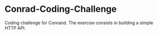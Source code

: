 # Conrad-Coding-Challenge
Coding challenge for Conrand. The exercise consists in building a simple HTTP API.
